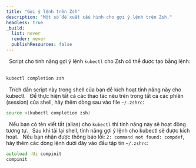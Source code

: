 ```yaml
---
title: "Gợi ý lệnh trên Zsh"
description: "Một số đề xuất cấu hình cho gợi ý lệnh trên Zsh."
headless: true
_build:
  list: never
  render: never
  publishResources: false
---
```

 
Script cho tính năng gợi ý lệnh `kubectl` cho Zsh có thể được tạo bằng lệnh:
 
```zsh
kubectl completion zsh
```
 
Trích dẫn script này trong shell của bạn để kích hoạt tính năng này cho kubectl.
 
Để thực hiện tất cả các thao tác nêu trên trong tất cả các phiên (session) của shell, hãy thêm dòng sau vào file `~/.zshrc`:
 
```zsh
source <(kubectl completion zsh)
```
 
Nếu bạn có tên viết tắt (alias) cho `kubectl` thì tính năng này sẽ hoạt động tương tự.
 
Sau khi tải lại shell, tính năng gợi ý lệnh cho kubectl sẽ được kích hoạt.
 
Nếu bạn nhận được thông báo lỗi: `2: command not found: compdef`, hãy thêm các dòng lệnh dưới đây vào đầu tập tin `~/.zshrc`:
 
```zsh
autoload -Uz compinit
compinit
```